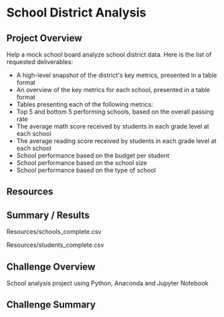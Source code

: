 # School District Analysis

## Project Overview
Help a mock school board analyze school district data. Here is the list of requested deliverables: 

- A high-level snapshot of the district's key metrics, presented in a table format
- An overview of the key metrics for each school, presented in a table format
- Tables presenting each of the following metrics:
- Top 5 and bottom 5 performing schools, based on the overall passing rate
- The average math score received by students in each grade level at each school
- The average reading score received by students in each grade level at each school
- School performance based on the budget per student
- School performance based on the school size 
- School performance based on the type of school

## Resources

## Summary / Results
Resources/schools_complete.csv

Resources/students_complete.csv

## Challenge Overview
School analysis project using Python, Anaconda and Jupyter Notebook

## Challenge Summary
